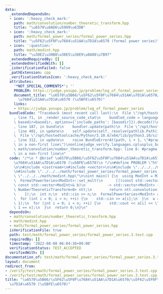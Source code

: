 ```yaml
---
data:
  _extendedDependsOn:
  - icon: ':heavy_check_mark:'
    path: math/convolution/number_theoretic_transform.hpp
    title: "\u6570\u8AD6\u5909\u63DB"
  - icon: ':heavy_check_mark:'
    path: math/formal_power_series/formal_power_series.hpp
    title: "\u5F62\u5F0F\u7684\u51AA\u7D1A\u6570 (formal power series)"
  - icon: ':question:'
    path: math/modint.hpp
    title: "\u30E2\u30B8\u30E5\u30E9\u8A08\u7B97"
  _extendedRequiredBy: []
  _extendedVerifiedWith: []
  _isVerificationFailed: false
  _pathExtension: cpp
  _verificationStatusIcon: ':heavy_check_mark:'
  attributes:
    '*NOT_SPECIAL_COMMENTS*': ''
    PROBLEM: https://judge.yosupo.jp/problem/log_of_formal_power_series
    document_title: "\u6570\u5B66/\u5F62\u5F0F\u7684\u51AA\u7D1A\u6570/\u5F62\u5F0F\
      \u7684\u51AA\u7D1A\u6570 (\u5BFE\u6570)"
    links:
    - https://judge.yosupo.jp/problem/log_of_formal_power_series
  bundledCode: "Traceback (most recent call last):\n  File \"/opt/hostedtoolcache/Python/3.10.6/x64/lib/python3.10/site-packages/onlinejudge_verify/documentation/build.py\"\
    , line 71, in _render_source_code_stat\n    bundled_code = language.bundle(stat.path,\
    \ basedir=basedir, options={'include_paths': [basedir]}).decode()\n  File \"/opt/hostedtoolcache/Python/3.10.6/x64/lib/python3.10/site-packages/onlinejudge_verify/languages/cplusplus.py\"\
    , line 187, in bundle\n    bundler.update(path)\n  File \"/opt/hostedtoolcache/Python/3.10.6/x64/lib/python3.10/site-packages/onlinejudge_verify/languages/cplusplus_bundle.py\"\
    , line 401, in update\n    self.update(self._resolve(pathlib.Path(included), included_from=path))\n\
    \  File \"/opt/hostedtoolcache/Python/3.10.6/x64/lib/python3.10/site-packages/onlinejudge_verify/languages/cplusplus_bundle.py\"\
    , line 312, in update\n    raise BundleErrorAt(path, i + 1, \"#pragma once found\
    \ in a non-first line\")\nonlinejudge_verify.languages.cplusplus_bundle.BundleErrorAt:\
    \ math/convolution/number_theoretic_transform.hpp: line 6: #pragma once found\
    \ in a non-first line\n"
  code: "/*\n * @brief \u6570\u5B66/\u5F62\u5F0F\u7684\u51AA\u7D1A\u6570/\u5F62\u5F0F\
    \u7684\u51AA\u7D1A\u6570 (\u5BFE\u6570)\n */\n#define PROBLEM \"https://judge.yosupo.jp/problem/log_of_formal_power_series\"\
    \n\n#include <iostream>\n#include <vector>\n\n#include \"../../../math/convolution/number_theoretic_transform.hpp\"\
    \n#include \"../../../math/formal_power_series/formal_power_series.hpp\"\n#include\
    \ \"../../../math/modint.hpp\"\n\nint main() {\n  using ModInt = MInt<0>;\n  ModInt::set_mod(998244353);\n\
    \  FormalPowerSeries<ModInt>::set_mult(\n      [](const std::vector<ModInt>& a,\
    \ const std::vector<ModInt>& b)\n          -> std::vector<ModInt> {\n        static\
    \ NumberTheoreticTransform<0> ntt;\n        return ntt.convolution(a, b);\n  \
    \    });\n  int n;\n  std::cin >> n;\n  FormalPowerSeries<ModInt> a(n - 1);\n\
    \  for (int i = 0; i < n; ++i) {\n    std::cin >> a[i];\n  }\n  a = a.log(n -\
    \ 1);\n  for (int i = 0; i < n; ++i) {\n    std::cout << a[i] << \" \\n\"[i +\
    \ 1 == n];\n  }\n  return 0;\n}\n"
  dependsOn:
  - math/convolution/number_theoretic_transform.hpp
  - math/modint.hpp
  - math/formal_power_series/formal_power_series.hpp
  isVerificationFile: true
  path: test/math/formal_power_series/formal_power_series.3.test.cpp
  requiredBy: []
  timestamp: '2022-08-08 06:04:36+09:00'
  verificationStatus: TEST_ACCEPTED
  verifiedWith: []
documentation_of: test/math/formal_power_series/formal_power_series.3.test.cpp
layout: document
redirect_from:
- /verify/test/math/formal_power_series/formal_power_series.3.test.cpp
- /verify/test/math/formal_power_series/formal_power_series.3.test.cpp.html
title: "\u6570\u5B66/\u5F62\u5F0F\u7684\u51AA\u7D1A\u6570/\u5F62\u5F0F\u7684\u51AA\
  \u7D1A\u6570 (\u5BFE\u6570)"
---
```

